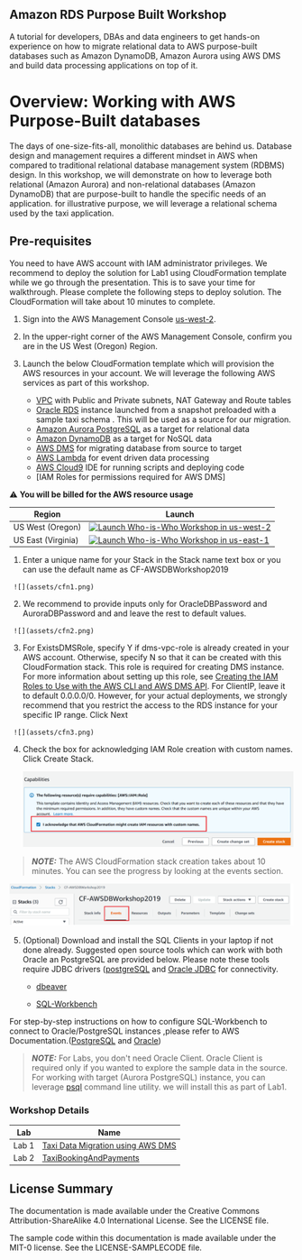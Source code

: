 ## Amazon RDS Purpose Built Workshop

A tutorial for developers, DBAs and data engineers to get hands-on experience on  how to migrate relational data to AWS purpose-built databases  such as Amazon DynamoDB, Amazon Aurora using AWS DMS and build data processing applications on top of it.



# Overview: Working with AWS Purpose-Built databases

The days of one-size-fits-all, monolithic databases are behind us. Database design and management requires a different mindset in AWS when compared to traditional relational database management system (RDBMS) design. In this workshop, we will demonstrate on how to leverage  both relational (Amazon Aurora) and non-relational databases (Amazon DynamoDB) that are purpose-built to handle the specific needs of an application. for illustrative purpose, we will leverage a relational schema used by the taxi application.


## Pre-requisites
You need to have AWS account with  IAM administrator privileges. We recommend to deploy the solution for Lab1 using CloudFormation template while we go through the presentation. This is to save your time for walkthrough. Please complete the following steps to deploy solution. The CloudFormation will take about 10 minutes to complete.
 
1. Sign into the AWS Management Console [us-west-2](https://console.aws.amazon.com/console/home?region=us-west-2).

2. In the upper-right corner of the AWS Management Console, confirm you are in the US West (Oregon) Region.

3. Launch the below CloudFormation template which will provision the AWS resources in your account. We will leverage the following AWS services as part of this workshop.
      - [VPC](https://docs.aws.amazon.com/vpc/latest/userguide/VPC_Scenario2.html) with Public and Private subnets, NAT Gateway and Route tables 
      - [Oracle RDS](https://aws.amazon.com/rds/oracle/) instance launched from a snapshot  preloaded with a sample taxi schema . This will be used as a source for our migration.
      - [Amazon Aurora PostgreSQL](https://aws.amazon.com/rds/aurora/postgresql-features/) as a target for relational data
      - [Amazon DynamoDB](https://aws.amazon.com/dynamodb/) as a target for NoSQL data
      - [AWS DMS](https://aws.amazon.com/dms/) for migrating database from source to target
      - [AWS Lambda](https://aws.amazon.com/lambda/) for event driven data processing
      - [AWS Cloud9](https://aws.amazon.com/cloud9) IDE  for running scripts and deploying code
      - [IAM Roles for permissions required for AWS DMS]


:warning: **You will be billed for the AWS resource usage** 

Region| Launch
------|-------
US West (Oregon) | [![Launch Who-is-Who Workshop in us-west-2](http://docs.aws.amazon.com/AWSCloudFormation/latest/UserGuide/images/cloudformation-launch-stack-button.png)](https://console.aws.amazon.com/cloudformation/home?region=us-west-2#/stacks/create/review?stackName=CF-AWSDBWorkshop2019&templateURL=S3://us-west-2.serverless-data-analytics/labcontent/amazon-rds-purpose-built-workshop/AWS-DB-Workshop-Purpose-Built-v1.template)
US East (Virginia) | [![Launch Who-is-Who Workshop in us-east-1](http://docs.aws.amazon.com/AWSCloudFormation/latest/UserGuide/images/cloudformation-launch-stack-button.png)](https://console.aws.amazon.com/cloudformation/home?region=us-east-1#/stacks/create/review?stackName=CF-AWSDBWorkshop2019&templateURL=S3://us-west-2.serverless-data-analytics/labcontent/amazon-rds-purpose-built-workshop/AWS-DB-Workshop-Purpose-Built-v1.template)

   1. Enter a unique name for your Stack in the Stack name text box or you can use the default name as CF-AWSDBWorkshop2019   

     ![](assets/cfn1.png)

   2. We recommend to provide inputs only for OracleDBPassword and AuroraDBPassword and and leave the rest to default values.

     ![](assets/cfn2.png)

   3. For ExistsDMSRole, specify Y if dms-vpc-role is already created in your AWS account. Otherwise, specify N so that it can be created with this CloudFormation stack. This role is required for creating DMS instance. For more information about setting up this role, see [Creating the IAM Roles to Use with the AWS CLI and AWS DMS API](https://docs.aws.amazon.com/dms/latest/userguide/CHAP_Security.APIRole.html). For ClientIP, leave it to default 0.0.0.0/0. However, for your actual deployments,  we strongly recommend that you restrict the access to the RDS instance for your specific IP range. Click Next
       
     ![](assets/cfn3.png)   

   4. Check the box for acknowledging IAM Role creation with custom names.   Click Create Stack.

      ![](assets/cfn4.png)  

 > **_NOTE:_** The AWS CloudFormation stack creation takes about 10 minutes. You can see the progress by looking at the events section.

 ![](assets/cfn5.png)  



 5. (Optional) Download and install the SQL Clients in your laptop if not done already.  Suggested open source tools which can work with both Oracle an PostgreSQL are provided below. Please note these tools require JDBC drivers  ([postgreSQL](https://jdbc.postgresql.org/) and [Oracle JDBC](https://www.oracle.com/technetwork/database/features/jdbc/jdbc-drivers-12c-download-1958347.html) for connectivity. 
 
     - [dbeaver](https://dbeaver.io/download/https://www.sql-workbench.eu/downloads.html
       (community edition))
       
     - [SQL-Workbench](https://www.sql-workbench.eu/downloads.html)
 
For step-by-step instructions on how to configure SQL-Workbench to connect to Oracle/PostgreSQL instances ,please refer to AWS Documentation.([PostgreSQL](https://aws.amazon.com/getting-started/tutorials/create-connect-postgresql-db/) and [Oracle](https://docs.aws.amazon.com/dms/latest/sbs/CHAP_RDSOracle2Aurora.Steps.ConnectOracle.html))

  > **_NOTE:_** For Labs, you don't need Oracle Client. Oracle Client is required only if you wanted to explore the sample data in the source.  For working with target (Aurora PostgreSQL) instance, you can leverage [psql](https://www.postgresql.org/docs/9.5/app-psql.html) command line utility. we will install this as part of Lab1.


### Workshop Details

|Lab|Name|
|---|----|
|Lab 1|[Taxi Data Migration using AWS DMS](./lab1-TaxiDataMigration)|
|Lab 2|[TaxiBookingAndPayments](./lab2-TaxiBookingAndPayments)|





## License Summary

The documentation is made available under the Creative Commons Attribution-ShareAlike 4.0 International License. See the LICENSE file.

The sample code within this documentation is made available under the MIT-0 license. See the LICENSE-SAMPLECODE file.
